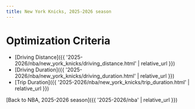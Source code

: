 ```yaml
---
title: New York Knicks, 2025-2026 season
---
```


# Optimization Criteria
- [Driving Distance]({{ '2025-2026/nba/new_york_knicks/driving_distance.html' | relative_url }})
- [Driving Duration]({{ '2025-2026/nba/new_york_knicks/driving_duration.html' | relative_url }})
- [Trip Duration]({{ '2025-2026/nba/new_york_knicks/trip_duration.html' | relative_url }})

[Back to NBA, 2025-2026 season]({{ '2025-2026/nba' | relative_url }})
